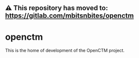 ## ⚠️ This repository has moved to: https://gitlab.com/mbitsnbites/openctm

# openctm
This is the home of development of the OpenCTM project.
